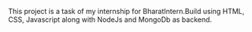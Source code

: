 This project is a task of my internship for BharatIntern.Build using HTML, CSS, Javascript along with NodeJs and MongoDb as backend. 
